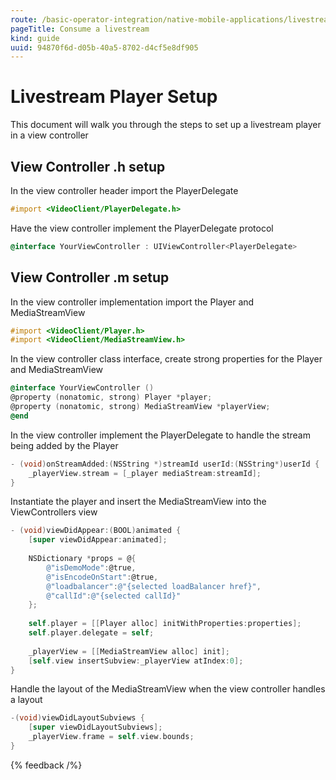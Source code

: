 ```yaml
---
route: /basic-operator-integration/native-mobile-applications/livestream-from-an-ios-application/consume-a-livestream
pageTitle: Consume a livestream
kind: guide
uuid: 94870f6d-d05b-40a5-8702-d4cf5e8df905
---
```


# Livestream Player Setup
This document will walk you through the steps to set up a livestream player in a view controller

## View Controller .h setup
In the view controller header import the PlayerDelegate

```objective-c
#import <VideoClient/PlayerDelegate.h>
```

Have the view controller implement the PlayerDelegate protocol

```objective-c
@interface YourViewController : UIViewController<PlayerDelegate>
```

## View Controller .m setup
In the view controller implementation import  the Player and MediaStreamView

```objective-c
#import <VideoClient/Player.h>
#import <VideoClient/MediaStreamView.h>
```

In the view controller class interface, create strong properties for the Player and MediaStreamView

```objective-c
@interface YourViewController ()
@property (nonatomic, strong) Player *player;
@property (nonatomic, strong) MediaStreamView *playerView;
@end
```

In the view controller implement the PlayerDelegate to handle the stream being added by the Player

```objective-c
- (void)onStreamAdded:(NSString *)streamId userId:(NSString*)userId {
    _playerView.stream = [_player mediaStream:streamId];
}
```

Instantiate the player and insert the MediaStreamView into the ViewControllers view

```objective-c
- (void)viewDidAppear:(BOOL)animated {
    [super viewDidAppear:animated];
    
    NSDictionary *props = @{
        @"isDemoMode":@true,
        @"isEncodeOnStart":@true,
        @"loadbalancer":@"{selected loadBalancer href}",
        @"callId":@"{selected callId}"
    };
    
    self.player = [[Player alloc] initWithProperties:properties];
    self.player.delegate = self;
    
    _playerView = [[MediaStreamView alloc] init];
    [self.view insertSubview:_playerView atIndex:0];
}

```
Handle the layout of the MediaStreamView when the view controller handles a layout

```objective-c
-(void)viewDidLayoutSubviews {
    [super viewDidLayoutSubviews];
    _playerView.frame = self.view.bounds;
}
```

{% feedback /%}